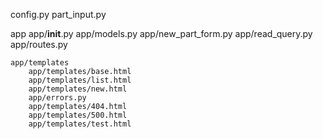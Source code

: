 config.py
part_input.py

app
	app/__init__.py
	app/models.py
	app/new_part_form.py
	app/read_query.py
	app/routes.py

	app/templates
		app/templates/base.html
		app/templates/list.html
		app/templates/new.html
		app/errors.py
		app/templates/404.html
		app/templates/500.html
		app/templates/test.html


